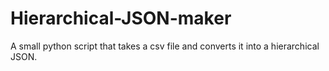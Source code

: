 # Hierarchical-JSON-maker
A small python script that takes a csv file and converts it into a hierarchical JSON. 
